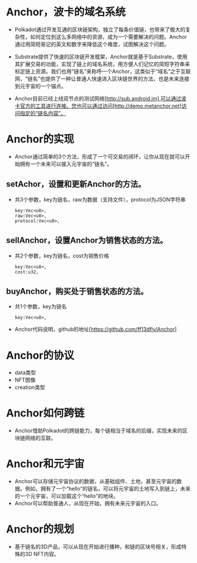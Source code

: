 # Anchor，波卡的域名系统

* Polkadot通过开发互通的区块链架构，独立了每条价值链，也带来了极大的复杂性，如何定位到这么多网络中的资源，成为一个需要解决的问题。Anchor通过用简短易记的英文和数字来降低这个难度，试图解决这个问题。
  
* Substrate提供了快速的区块链开发框架，Anchor就是基于Substrate，使用其扩展交易的功能，实现了链上的域名系统，用方便人们记忆的简短字符串来标定链上资源。我们也用“链名”来称呼一个Anchor，这类似于“域名”之于互联网，“链名”也提供了一种让普通人快速进入区块链世界的方法，也是未来连接到元宇宙的一个锚点。

* Anchor目前已经上线双节点的测试网络[http://sub.android.im],可以通过波卡官方的工具进行连接。您也可以通过访问[http://demo.metanchor.net]访问指定的“链名内容”。

# Anchor的实现

* Anchor通过简单的3个方法，形成了一个可交易的闭环，让你从现在就可以开始拥有一个未来可以接入元宇宙的“链名”。
## setAchor，设置和更新Anchor的方法。

* 共3个参数，key为链名，raw为数据（支持文件），protocol为JSON字符串
  ```
  key:Vec<u8>,
  raw:Vec<u8>,
  protocol:Vec<u8>,
  ```
## sellAnchor，设置Anchor为销售状态的方法。

* 共2个参数，key为链名，cost为销售价格
  ```
  key:Vec<u8>,
  cost:u32,
  ```
## buyAnchor，购买处于销售状态的方法。

* 共1个参数，key为链名
  ```
  key:Vec<u8>,
  ```
* Anchor代码说明，github的地址[https://github.com/ff13dfly/Anchor]

# Anchor的协议
* data类型
* NFT图像
* creation类型
# Anchor如何跨链

* Anchor借助Polkadot的跨链能力，每个链相当于域名的后缀，实现未来的区块链网络的互联。
# Anchor和元宇宙

* Anchor可以存储元宇宙协议的数据，从基础组件、土地，甚至元宇宙的数据。例如，拥有了一个“hello”的链名，可以将元宇宙的土地写入到链上，未来的一个元宇宙，可以加载这个“hello”的地块。
* Anchor可以帮助普通人，从现在开始，拥有未来元宇宙的入口。
# Anchor的规划

* 基于链名的3D产品，可以从现在开始进行播种，和链的区块号相关，形成特殊的3D NFT内容。